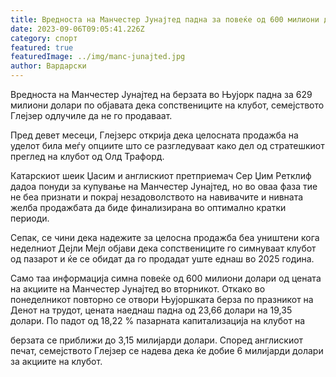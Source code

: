 ```yaml
---
title: Вредноста на Манчестер Јунајтед падна за повеќе од 600 милиони долари
date: 2023-09-06T09:05:41.226Z
category: спорт
featured: true
featuredImage: ../img/manc-junajted.jpg
author: Вардарски
---
```

Вредноста на Манчестер Јунајтед на берзата во Њујорк падна за 629 милиони долари по објавата дека сопствениците на клубот, семејството Глејзер одлучиле да не го продаваат.

Пред девет месеци, Глејзерс открија дека целосната продажба на уделот била меѓу опциите што се разгледуваат како дел од стратешкиот преглед на клубот од Олд Трафорд.

Катарскиот шеик Џасим и англискиот претприемач Сер Џим Ретклиф дадоа понуди за купување на Манчестер Јунајтед, но во оваа фаза тие не беа признати и покрај незадоволството на навивачите и нивната желба продажбата да биде финализирана во оптимално кратки периоди.

Сепак, се чини дека надежите за целосна продажба беа уништени кога неделниот Дејли Мејл објави дека сопствениците го симнуваат клубот од пазарот и ќе се обидат да го продадат уште еднаш во 2025 година.

Само таа информација симна повеќе од 600 милиони долари од цената на акциите на Манчестер Јунајтед во вторникот. Откако во понеделникот повторно се отвори Њујоршката берза по празникот на Денот на трудот, цената наеднаш падна од 23,66 долари на 19,35 долари. По падот од 18,22 % пазарната капитализација на клубот на

берзата се приближи до 3,15 милијарди долари. Според англискиот печат, семејството Глејзер се надева дека ќе добие 6 милијарди долари за акциите на клубот.